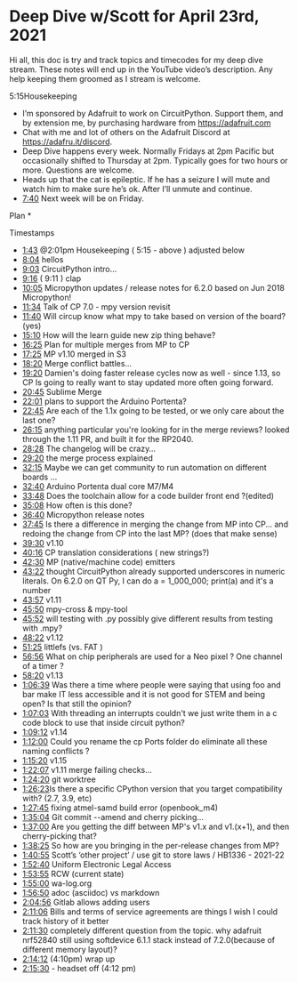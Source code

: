 # Deep Dive w/Scott for April 23rd, 2021


Hi all, this doc is try and track topics and timecodes for my deep dive stream. These notes will end up in the YouTube video’s description. Any help keeping them groomed as I stream is welcome.


5:15Housekeeping
* I’m sponsored by Adafruit to work on CircuitPython. Support them, and by extension me, by purchasing hardware from https://adafruit.com
* Chat with me and lot of others on the Adafruit Discord at https://adafru.it/discord.
* Deep Dive happens every week. Normally Fridays at 2pm Pacific but occasionally shifted to Thursday at 2pm. Typically goes for two hours or more. Questions are welcome.
* Heads up that the cat is epileptic. If he has a seizure I will mute and watch him to make sure he’s ok. After I’ll unmute and continue.
* [7:40](https://www.youtube.com/watch?v=VIDEO_2021_04_23?t=460) Next week will be on Friday.


Plan
*

Timestamps
* [1:43](https://www.youtube.com/watch?v=VIDEO_2021_04_23?t=103) @2:01pm Housekeeping ( 5:15 - above ) adjusted below
* [8:04](https://www.youtube.com/watch?v=VIDEO_2021_04_23?t=484) hellos
* [9:03](https://www.youtube.com/watch?v=VIDEO_2021_04_23?t=543) CircuitPython intro…
* [9:16](https://www.youtube.com/watch?v=VIDEO_2021_04_23?t=556) ( 9:11 ) clap
* [10:05](https://www.youtube.com/watch?v=VIDEO_2021_04_23?t=605) Micropython updates / release notes for 6.2.0 based on Jun 2018 Micropython!
* [11:34](https://www.youtube.com/watch?v=VIDEO_2021_04_23?t=694) Talk of CP 7.0 - mpy version revisit
* [11:40](https://www.youtube.com/watch?v=VIDEO_2021_04_23?t=700) Will circup know what mpy to take based on version of the board? (yes)
* [15:10](https://www.youtube.com/watch?v=VIDEO_2021_04_23?t=910) How will the learn guide new zip thing behave?
* [16:25](https://www.youtube.com/watch?v=VIDEO_2021_04_23?t=985) Plan for multiple merges from MP to CP
* [17:25](https://www.youtube.com/watch?v=VIDEO_2021_04_23?t=1045) MP v1.10 merged in S3
* [18:20](https://www.youtube.com/watch?v=VIDEO_2021_04_23?t=1100) Merge conflict battles…
* [19:20](https://www.youtube.com/watch?v=VIDEO_2021_04_23?t=1160) Damien's doing faster release cycles now as well - since 1.13, so CP Is going to really want to stay updated more often going forward.
* [20:45](https://www.youtube.com/watch?v=VIDEO_2021_04_23?t=1245) Sublime Merge
* [22:01](https://www.youtube.com/watch?v=VIDEO_2021_04_23?t=1321) plans to support the Arduino Portenta?
* [22:45](https://www.youtube.com/watch?v=VIDEO_2021_04_23?t=1365) Are each of the 1.1x going to be tested, or we only care about the last one?
* [26:15](https://www.youtube.com/watch?v=VIDEO_2021_04_23?t=1575) anything particular you're looking for in the merge reviews? looked through the 1.11 PR, and built it for the RP2040.
* [28:28](https://www.youtube.com/watch?v=VIDEO_2021_04_23?t=1708) The changelog will be crazy…
* [29:20](https://www.youtube.com/watch?v=VIDEO_2021_04_23?t=1760)  the merge process explained
* [32:15](https://www.youtube.com/watch?v=VIDEO_2021_04_23?t=1935) Maybe we can get community to run automation on different boards …
* [32:40](https://www.youtube.com/watch?v=VIDEO_2021_04_23?t=1960) Arduino Portenta dual core M7/M4
* [33:48](https://www.youtube.com/watch?v=VIDEO_2021_04_23?t=2028) Does the toolchain allow for a code builder front end ?(edited)
* [35:08](https://www.youtube.com/watch?v=VIDEO_2021_04_23?t=2108) How often is this done?
* [36:40](https://www.youtube.com/watch?v=VIDEO_2021_04_23?t=2200) Micropython release notes
* [37:45](https://www.youtube.com/watch?v=VIDEO_2021_04_23?t=2265) Is there a difference in merging the change from MP into CP... and redoing the change from CP into the last MP? (does that make sense)
* [39:30](https://www.youtube.com/watch?v=VIDEO_2021_04_23?t=2370) v1.10
* [40:16](https://www.youtube.com/watch?v=VIDEO_2021_04_23?t=2416) CP translation considerations ( new strings?)
* [42:30](https://www.youtube.com/watch?v=VIDEO_2021_04_23?t=2550) MP (native/machine code) emitters
* [43:22](https://www.youtube.com/watch?v=VIDEO_2021_04_23?t=2602) thought CircuitPython already supported underscores in numeric literals. On 6.2.0 on QT Py, I can do a = 1_000_000; print(a) and it's a number
* [43:57](https://www.youtube.com/watch?v=VIDEO_2021_04_23?t=2637) v1.11
* [45:50](https://www.youtube.com/watch?v=VIDEO_2021_04_23?t=2750) mpy-cross & mpy-tool
* [45:52](https://www.youtube.com/watch?v=VIDEO_2021_04_23?t=2752) will testing with .py possibly give different results from testing with .mpy?
* [48:22](https://www.youtube.com/watch?v=VIDEO_2021_04_23?t=2902) v1.12
* [51:25](https://www.youtube.com/watch?v=VIDEO_2021_04_23?t=3085) littlefs (vs. FAT )
* [56:56](https://www.youtube.com/watch?v=VIDEO_2021_04_23?t=3416) What on chip peripherals are used for a Neo pixel ? One channel of a timer ?
* [58:20](https://www.youtube.com/watch?v=VIDEO_2021_04_23?t=3500) v1.13
* [1:06:39](https://www.youtube.com/watch?v=VIDEO_2021_04_23?t=3999) Was there a time where people were saying that using foo and bar make IT less accessible and it is not good for STEM and being open? Is that still the opinion?
* [1:07:03](https://www.youtube.com/watch?v=VIDEO_2021_04_23?t=4023) With threading an interrupts couldn't we just write them in a c code block to use that inside circuit python?
* [1:09:12](https://www.youtube.com/watch?v=VIDEO_2021_04_23?t=4152) v1.14
* [1:12:00](https://www.youtube.com/watch?v=VIDEO_2021_04_23?t=4320) Could you rename the cp Ports folder do eliminate all these naming conflicts ?
* [1:15:20](https://www.youtube.com/watch?v=VIDEO_2021_04_23?t=4520) v1.15
* [1:22:07](https://www.youtube.com/watch?v=VIDEO_2021_04_23?t=4927) v1.11 merge failing checks…
* [1:24:20](https://www.youtube.com/watch?v=VIDEO_2021_04_23?t=5060) git worktree
* [1:26:23](https://www.youtube.com/watch?v=VIDEO_2021_04_23?t=5183) ​Is there a specific CPython version that you target compatibility with? (2.7, 3.9, etc)
* [1:27:45](https://www.youtube.com/watch?v=VIDEO_2021_04_23?t=5265) fixing atmel-samd build error (openbook_m4)
* [1:35:04](https://www.youtube.com/watch?v=VIDEO_2021_04_23?t=5704) Git commit --amend and cherry picking…
* [1:37:00](https://www.youtube.com/watch?v=VIDEO_2021_04_23?t=5820) Are you getting the diff between MP's v1.x and v1.(x+1), and then cherry-picking that?
* [1:38:25](https://www.youtube.com/watch?v=VIDEO_2021_04_23?t=5905) So how are you bringing in the per-release changes from MP?
* [1:40:55](https://www.youtube.com/watch?v=VIDEO_2021_04_23?t=6055)  Scott’s  ‘other project’ / use git to store laws / HB1336 - 2021-22
* [1:52:40](https://www.youtube.com/watch?v=VIDEO_2021_04_23?t=6760) Uniform Electronic Legal Access
* [1:53:55](https://www.youtube.com/watch?v=VIDEO_2021_04_23?t=6835) RCW (current state)
* [1:55:00](https://www.youtube.com/watch?v=VIDEO_2021_04_23?t=6900) wa-log.org
* [1:56:50](https://www.youtube.com/watch?v=VIDEO_2021_04_23?t=7010) adoc (asciidoc) vs markdown
* [2:04:56](https://www.youtube.com/watch?v=VIDEO_2021_04_23?t=7496) Gitlab allows adding users
* [2:11:06](https://www.youtube.com/watch?v=VIDEO_2021_04_23?t=7866) Bills and terms of service agreements are things I wish I could track history of it better
* [2:11:30](https://www.youtube.com/watch?v=VIDEO_2021_04_23?t=7890) completely different question from the topic. why adafruit nrf52840 still using softdevice 6.1.1 stack instead of 7.2.0(because of different memory layout)?
* [2:14:12](https://www.youtube.com/watch?v=VIDEO_2021_04_23?t=8052) (4:10pm) wrap up
* [2:15:30](https://www.youtube.com/watch?v=VIDEO_2021_04_23?t=8130) - headset off (4:12 pm)
